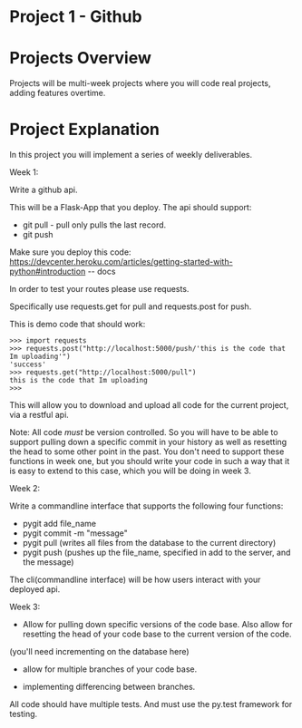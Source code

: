 # Project 1 - Github

# Projects Overview

Projects will be multi-week projects where you will code real projects, adding features overtime.

# Project Explanation

In this project you will implement a series of weekly deliverables.  

Week 1:

Write a github api.

This will be a Flask-App that you deploy.  The api should support:

* git pull - pull only pulls the last record.
* git push

Make sure you deploy this code: https://devcenter.heroku.com/articles/getting-started-with-python#introduction -- docs

In order to test your routes please use requests.  

Specifically use requests.get for pull and requests.post for push.

This is demo code that should work:

```
>>> import requests
>>> requests.post("http://localhost:5000/push/'this is the code that Im uploading'")
'success'
>>> requests.get("http://localhost:5000/pull")
this is the code that Im uploading
>>> 
```
This will allow you to download and upload all code for the current project, via a restful api.  

Note:  All code *must* be version controlled.  So you will have to be able to support pulling down a specific commit in your history as well as resetting the head to some other point in the past.  You don't need to support these functions in week one, but you should write your code in such a way that it is easy to extend to this case, which you will be doing in week 3.

Week 2:

Write a commandline interface that supports the following four functions:

* pygit add file_name
* pygit commit -m "message"
* pygit pull (writes all files from the database to the current directory)
* pygit push (pushes up the file_name, specified in add to the server, and the message)

The cli(commandline interface) will be how users interact with your deployed api.

Week 3:

* Allow for pulling down specific versions of the code base.  Also allow for resetting the head of your code base to the current version of the code.

(you'll need incrementing on the database here)
* allow for multiple branches of your code base.

* implementing differencing between branches.

All code should have multiple tests.  And must use the py.test framework for testing.
